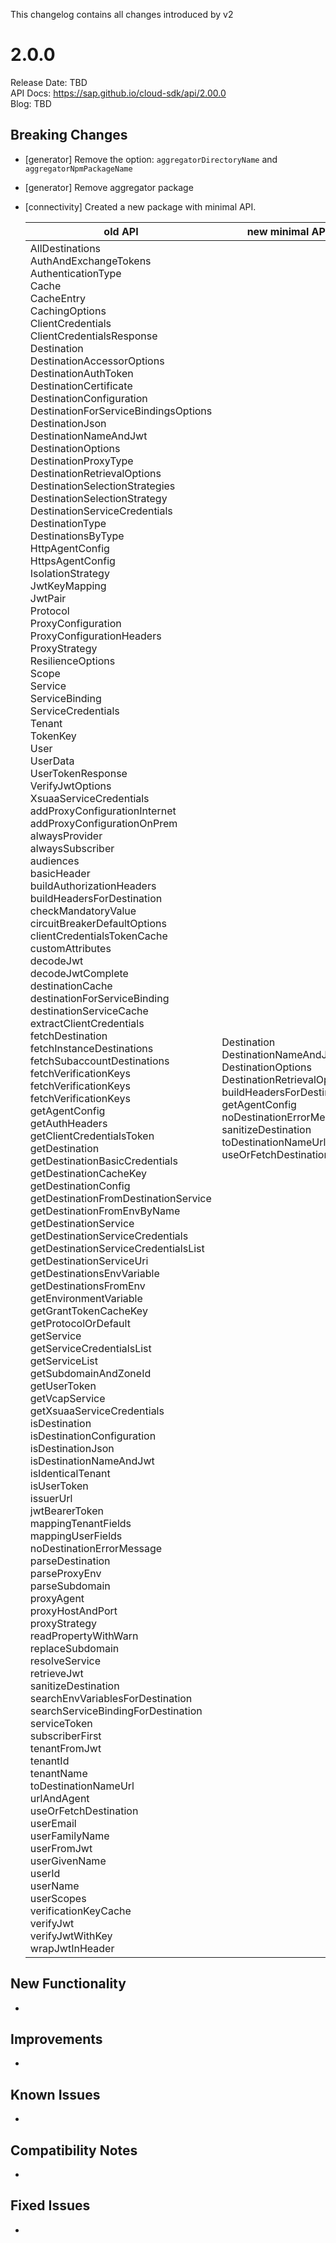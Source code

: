This changelog contains all changes introduced by v2

# 2.0.0

Release Date: TBD<br>
API Docs: https://sap.github.io/cloud-sdk/api/2.00.0<br>
Blog: TBD<br>

## Breaking Changes

- [generator] Remove the option: `aggregatorDirectoryName` and `aggregatorNpmPackageName`
- [generator] Remove aggregator package
- [connectivity] Created a new package with minimal API.

  | old API                                                                                                                                                                                                                                                                                                                                                                                                                                                                                                                                                                                                                                                                                                                                                                                                                                                                                                                                                                                                                                                                                                                                                                                                                                                                                                                                                                                                                                                                                                                                                                                                                                                                                                                                                                                                                                                                                                                                                                                                                                                                                                                                                                                                                                                                                                                                                                                                                                                                                                                                                                                                                                                                                                                                                                                                                                                                                                                                                                                                                                                                                                                         | new minimal API                                                                                                                                                                                                                                |
  | ------------------------------------------------------------------------------------------------------------------------------------------------------------------------------------------------------------------------------------------------------------------------------------------------------------------------------------------------------------------------------------------------------------------------------------------------------------------------------------------------------------------------------------------------------------------------------------------------------------------------------------------------------------------------------------------------------------------------------------------------------------------------------------------------------------------------------------------------------------------------------------------------------------------------------------------------------------------------------------------------------------------------------------------------------------------------------------------------------------------------------------------------------------------------------------------------------------------------------------------------------------------------------------------------------------------------------------------------------------------------------------------------------------------------------------------------------------------------------------------------------------------------------------------------------------------------------------------------------------------------------------------------------------------------------------------------------------------------------------------------------------------------------------------------------------------------------------------------------------------------------------------------------------------------------------------------------------------------------------------------------------------------------------------------------------------------------------------------------------------------------------------------------------------------------------------------------------------------------------------------------------------------------------------------------------------------------------------------------------------------------------------------------------------------------------------------------------------------------------------------------------------------------------------------------------------------------------------------------------------------------------------------------------------------------------------------------------------------------------------------------------------------------------------------------------------------------------------------------------------------------------------------------------------------------------------------------------------------------------------------------------------------------------------------------------------------------------------------------------------------------- | ---------------------------------------------------------------------------------------------------------------------------------------------------------------------------------------------------------------------------------------------- |
  | AllDestinations<br>AuthAndExchangeTokens<br>AuthenticationType<br>Cache<br>CacheEntry<br>CachingOptions<br>ClientCredentials<br>ClientCredentialsResponse<br>Destination<br>DestinationAccessorOptions<br>DestinationAuthToken<br>DestinationCertificate<br>DestinationConfiguration<br>DestinationForServiceBindingsOptions<br>DestinationJson<br>DestinationNameAndJwt<br>DestinationOptions<br>DestinationProxyType<br>DestinationRetrievalOptions<br>DestinationSelectionStrategies<br>DestinationSelectionStrategy<br>DestinationServiceCredentials<br>DestinationType<br>DestinationsByType<br>HttpAgentConfig<br>HttpsAgentConfig<br>IsolationStrategy<br>JwtKeyMapping<br>JwtPair<br>Protocol<br>ProxyConfiguration<br>ProxyConfigurationHeaders<br>ProxyStrategy<br>ResilienceOptions<br>Scope<br>Service<br>ServiceBinding<br>ServiceCredentials<br>Tenant<br>TokenKey<br>User<br>UserData<br>UserTokenResponse<br>VerifyJwtOptions<br>XsuaaServiceCredentials<br>addProxyConfigurationInternet<br>addProxyConfigurationOnPrem<br>alwaysProvider<br>alwaysSubscriber<br>audiences<br>basicHeader<br>buildAuthorizationHeaders<br>buildHeadersForDestination<br>checkMandatoryValue<br>circuitBreakerDefaultOptions<br>clientCredentialsTokenCache<br>customAttributes<br>decodeJwt<br>decodeJwtComplete<br>destinationCache<br>destinationForServiceBinding<br>destinationServiceCache<br>extractClientCredentials<br>fetchDestination<br>fetchInstanceDestinations<br>fetchSubaccountDestinations<br>fetchVerificationKeys<br>fetchVerificationKeys<br>fetchVerificationKeys<br>getAgentConfig<br>getAuthHeaders<br>getClientCredentialsToken<br>getDestination<br>getDestinationBasicCredentials<br>getDestinationCacheKey<br>getDestinationConfig<br>getDestinationFromDestinationService<br>getDestinationFromEnvByName<br>getDestinationService<br>getDestinationServiceCredentials<br>getDestinationServiceCredentialsList<br>getDestinationServiceUri<br>getDestinationsEnvVariable<br>getDestinationsFromEnv<br>getEnvironmentVariable<br>getGrantTokenCacheKey<br>getProtocolOrDefault<br>getService<br>getServiceCredentialsList<br>getServiceList<br>getSubdomainAndZoneId<br>getUserToken<br>getVcapService<br>getXsuaaServiceCredentials<br>isDestination<br>isDestinationConfiguration<br>isDestinationJson<br>isDestinationNameAndJwt<br>isIdenticalTenant<br>isUserToken<br>issuerUrl<br>jwtBearerToken<br>mappingTenantFields<br>mappingUserFields<br>noDestinationErrorMessage<br>parseDestination<br>parseProxyEnv<br>parseSubdomain<br>proxyAgent<br>proxyHostAndPort<br>proxyStrategy<br>readPropertyWithWarn<br>replaceSubdomain<br>resolveService<br>retrieveJwt<br>sanitizeDestination<br>searchEnvVariablesForDestination<br>searchServiceBindingForDestination<br>serviceToken<br>subscriberFirst<br>tenantFromJwt<br>tenantId<br>tenantName<br>toDestinationNameUrl<br>urlAndAgent<br>useOrFetchDestination<br>userEmail<br>userFamilyName<br>userFromJwt<br>userGivenName<br>userId<br>userName<br>userScopes<br>verificationKeyCache<br>verifyJwt<br>verifyJwtWithKey<br>wrapJwtInHeader | Destination<br>DestinationNameAndJwt<br>DestinationOptions<br>DestinationRetrievalOptions<br>buildHeadersForDestination<br>getAgentConfig<br>noDestinationErrorMessage<br>sanitizeDestination<br>toDestinationNameUrl<br>useOrFetchDestination |

## New Functionality

-

## Improvements

-

## Known Issues

-

## Compatibility Notes

-

## Fixed Issues

-
